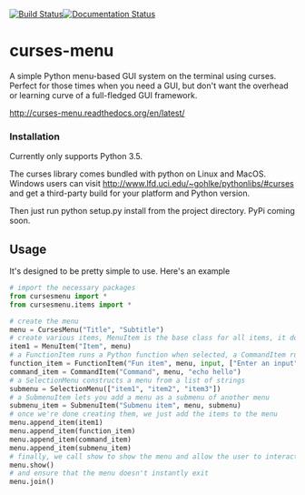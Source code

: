 [![Build Status](https://travis-ci.org/pmbarrett314/curses-menu.svg)](https://travis-ci.org/pmbarrett314/curses-menu)[![Documentation Status](https://readthedocs.org/projects/curses-menu/badge/?version=latest)](http://curses-menu.readthedocs.org/en/latest/?badge=latest)

# curses-menu
A simple Python menu-based GUI system on the terminal using curses. Perfect for those times when you need a GUI, but don't want the overhead or learning curve of a full-fledged GUI framework.

http://curses-menu.readthedocs.org/en/latest/

### Installation
Currently only supports Python 3.5.

The curses library comes bundled with python on Linux and MacOS. Windows users can visit http://www.lfd.uci.edu/~gohlke/pythonlibs/#curses and get a third-party build for your platform and Python version.

Then just run python setup.py install from the project directory. PyPi coming soon.

## Usage
It's designed to be pretty simple to use. Here's an example

```Python
# import the necessary packages
from cursesmenu import *
from cursesmenu.items import *

# create the menu
menu = CursesMenu("Title", "Subtitle")
# create various items, MenuItem is the base class for all items, it doesn't do anything when selected
item1 = MenuItem("Item", menu)
# a FunctionItem runs a Python function when selected, a CommandItem runs a console command
function_item = FunctionItem("Fun item", menu, input, ["Enter an input"])
command_item = CommandItem("Command", menu, "echo hello")
# a SelectionMenu constructs a menu from a list of strings
submenu = SelectionMenu(["item1", "item2", "item3"])
# a SubmenuItem lets you add a menu as a submenu of another menu
submenu_item = SubmenuItem("Submenu item", menu, submenu)
# once we're done creating them, we just add the items to the menu
menu.append_item(item1)
menu.append_item(function_item)
menu.append_item(command_item)
menu.append_item(submenu_item)
# finally, we call show to show the menu and allow the user to interact
menu.show()
# and ensure that the menu doesn't instantly exit
menu.join()
```
